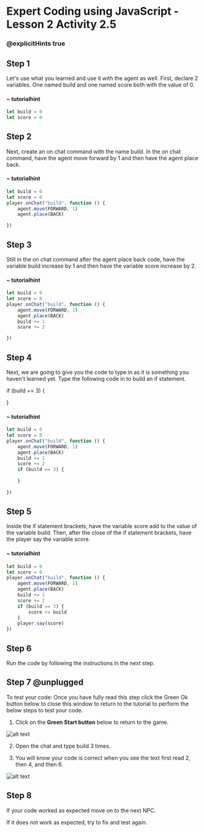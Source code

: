 # Expert Coding using JavaScript - Lesson 2 Activity 2.5
### @explicitHints true

## Step 1

Let's use what you learned and use it with the agent as well. 
First, declare 2 variables. One named build and one named score both with the value of 0. 

#### ~ tutorialhint
```javascript
let build = 0
let score = 0

```


## Step 2 
Next, create an on chat command with the name build.  In the on chat command, have the agent move forward by 1 and then have the agent place back. 

#### ~ tutorialhint
```javascript
let build = 0
let score = 0
player.onChat("build", function () {
    agent.move(FORWARD, 1)
    agent.place(BACK)

})
```


## Step 3
Still in the on chat command after the agent place back code, have the variable build increase by 1 and then have the variable score increase by 2. 

#### ~ tutorialhint
```javascript
let build = 0
let score = 0
player.onChat("build", function () {
    agent.move(FORWARD, 1)
    agent.place(BACK)
    build += 1
    score += 2

})
```


## Step 4
Next, we are going to give you the code to type in as it is something you haven't learned yet.  Type the following code in to build an if statement. 

if (build == 3) {

}



#### ~ tutorialhint
```javascript
let build = 0
let score = 0
player.onChat("build", function () {
    agent.move(FORWARD, 1)
    agent.place(BACK)
    build += 1
    score += 2
    if (build == 3) {
        
    }
    
})
```

## Step 5
Inside the if statement brackets, have the variable score add to the value of the variable build. Then, after the close of the if statement brackets, have the player say the variable score.


#### ~ tutorialhint
```javascript
let build = 0
let score = 0
player.onChat("build", function () {
    agent.move(FORWARD, 1)
    agent.place(BACK)
    build += 1
    score += 2
    if (build == 3) {
        score += build
    }
    player.say(score)
})
```

## Step 6
Run the code by following the instructions in the next step. 

## Step 7 @unplugged
To test your code:
Once you have fully read this step click the Green Ok button below to close this window to return to the tutorial to perform the below steps to test your code.

1. Click on the **Green Start button** below to return to the game.

  

![alt text](https://expertjs.codingcredentials.com/Lesson1/1.1/1.JPG?raw=true  "Start")

2. Open the chat and type build 3 times. 

2. You will know your code is correct when you see the text first read 2, then 4, and then 6. 

![alt text](https://expertjs.codingcredentials.com/Lesson1/2.1/2.5.png?raw=true "Code")

## Step 8

If your code worked as expected move on to the next NPC. 
  
If it does not work as expected, try to fix and test again.

